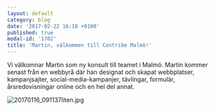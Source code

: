 ```yaml
---
layout: default
category: blog
date: '2017-02-22 16:18 +0100'
published: true
modal-id: '1702'
title: 'Martin, välkommen till Contribe Malmö!'
---
```

Vi välkomnar Martin som ny konsult till teamet i Malmö. Martin kommer senast från en webbyrå där han designat och skapat webbplatser, kampanjsajter, social-media-kampanjer, tävlingar, formulär, årsredovisningar online och en hel del annat.

![20170116_091137liten.jpg]({{site.baseurl}}/media/20170116_091137liten.jpg)

